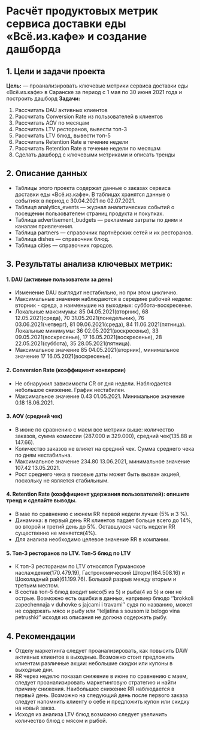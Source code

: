 # Расчёт продуктовых метрик сервиса доставки еды «Всё.из.кафе» и создание дашборда 

## 1. Цели и задачи проекта

**Цель:**  — проанализировать ключевые метрики сервиса доставки еды «Всё.из.кафе» в Саранске за период с 1 мая по 30 июня 2021 года и построить дашборд
**Задачи:**
1. Рассчитать DAU активных клиентов
2. Рассчитать Conversion Rate из пользователей в клиентов
3. Рассчитать AOV  по месяцам
4. Рассчитать LTV ресторанов, вывести топ-3
5. Рассчитать LTV блюд, вывести топ-5
6. Рассчитать Retention Rate в течение недели
7. Рассчитать Retention Rate в течение недели по месяцам
8. Сделать дашборд с ключевыми метриками и описать тренды

## 2. Описание данных 
- Таблицы этого проекта содержат данные о заказах сервиса доставки еды «Всё.из.кафе». В таблицах хранятся данные о событиях в период с 30.04.2021 по 02.07.2021. 
- Таблицп analytics_events — журнал аналитических событий о посещении пользователем страниц продукта и покупках.
- Таблица advertisement_budgets — рекламные затраты по дням и каналам привлечения.
- Таблица partners — справочник партнёрских сетей и их ресторанов.
- Таблица dishes — справочник блюд.
- Таблица cities — справочник городов.

## 3. Результаты анализа ключевых метрик:
#### 1. DAU (активные пользователи за день)
- Изменение DAU выглядит нестабильно, но при этом циклично.
- Максимальные значения наблюдаются в середине рабочей недели: вторник - среда, а наименьшие на выходных: суббота-воскресенье.
- Локальные максимумы:  85 04.05.2021(вторник), 68 12.05.2021(среда), 70 31.05.2021(понедельник), 76 03.06.2021(четверг), 81 09.06.2021(среда), 84 11.06.2021(пятница). Локальные минимумы: 36 02.05.2021(воскресенье), 33 09.05.2021(воскресенье), 17 16.05.2021(воскресенье), 28 22.05.2021(суббота), 35 28.05.2021(пятница).
- Максимальное значение  85 04.05.2021(вторник), минимальное значение 17 16.05.2021(воскресенье).

#### 2. Conversion Rate (коэффициент конверсии)
- Не обнаружил зависимости CR от дня недели. Наблюдается небольшое снижение. График нестабилен.
- Максимальное  значение 0.43 01.05.2021. Минимальное значение 0.18 18.06.2021. 

#### 3. AOV (cредний чек)
- В июне по сравнению с маем все метрики выше: количество заказов, сумма комиссии (287.000 и 329.000), средний чек(135.88 и 147.66).
- Количество заказов не влияет на средний чек. Сумма среднего чека по дням нестабильна.
- Максимальное значение 234.80 13.06.2021, минимальное значение 107.42 13.05.2021.
- Рост среднего чека в пиковые даты может быть вызван акцией, поскольку не является стабильным. 

#### 4. Retention Rate (коэффициент удержания пользователей): опишите тренд и сделайте выводы.
- В мае по сравнению с июнем RR первой недели лучше (5% и 3 %).
- Динамика: в первый день  RR  клиентов падает больше всего  до 14%, во второй и третий день до 5%. Оставшуюся часть недели  RR  существенно не меняется(4%).
- Для анализа необходимо целевое значение RR в компании. 

#### 5. Топ-3 ресторанов по LTV. Топ-5 блюд по LTV 
- К топ-3 ресторанам по LTV относятся Гурманское наслаждение(170.479.19), Гастрономический Шторм(164.508.16) и Шоколадный рай(61.199.76). Большой разрыв между вторым и третьим местом. 
- В состав топ-5 блюд входит мясо(5 из 5) и рыба(4 из 5) и они не острые. Возможно есть ошибки в данных, например блюдо ‘’brokkoli zapechennaja v duhovke s jajcami i travami’’ судя по названию, может не содержать мясо и рыбу или ‘’teljatina s sousom iz belogo vina petrushki‘’ исходя из описания не должна содержать рыбу.  

## 4. Рекомендации
- Отделу маркетинга следует проанализировать, как повысить DAW активных клиентов в выходные. Возможно стоит предложить клиентам различные акции: небольшие скидки или купоны в выходные дни. 
- RR через неделю показал снижение в июне по сравнению с маем, следует проанализировать маркетинговую стратегию и найти причину снижения. Наибольшее снижение RR наблюдается в первый день. Возможно на следующий день после первого заказа следует напомнить клиенту о себе и  предложить купон или скидку на новый заказ. 
- Исходя из анализа LTV блюд возможно следует увеличить количество блюд с мясом и рыбой.  

